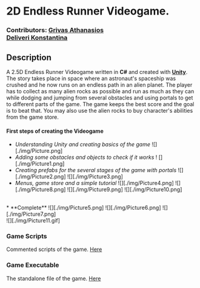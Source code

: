# 2D Endless Runner Videogame.
### Contributors: [Grivas Athanasios](https://github.com/p17griv1)<br>[Deliveri Konstantina](https://github.com/konstantinadeliveri)

## Description
A 2.5D Endless Runner Videogame written in **C#** and created with [**Unity**](https://unity.com/).<br> The story takes place in space where an astronaut's spaceship was crushed and he now runs on an endless path in an alien planet. The player has to collect as many alien rocks as possible and run as much as they can while dodging and jumping from several obstacles and using portals to get to different parts of the game. The game keeps the best score and the goal is to beat that. You may also use the alien rocks to buy character's abilities from the game store.

#### First steps of creating the Videogame
* _Understanding Unity and creating basics of the game_
![][./img/Picture.png] <br>
* _Adding some obstacles and objects to check if it works_
! [][./img/Picture1.png] <br>
* _Creating prefabs for the several stages of the game with portals_
![][./img/Picture2.png]
![][./img/Picture3.png] <br>
* _Menus, game store and a simple tutorial_
![][./img/Picture4.png]
![][./img/Picture8.png]
![][./img/Picture9.png]
![][./img/Picture10.png]<br>
<br>
* **Complete**
![][./img/Picture5.png]
![][./img/Picture6.png]
![][./img/Picture7.png]
<br>
![][./img/Picture11.gif]


### Game Scripts
Commented scripts of the game. [Here](./2D_endless_runner_files/Assets/Scripts)

### Game Executable
The standalone file of the game. [Here](./2D_endless_runner_files/2d_endless_runner_standalone)
